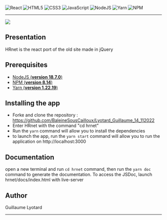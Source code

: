 ![React](https://img.shields.io/badge/react-%2320232a.svg?style=for-the-badge&logo=react&logoColor=%2361DAFB)
![HTML5](https://img.shields.io/badge/html5-%23E34F26.svg?style=for-the-badge&logo=html5&logoColor=white)
![CSS3](https://img.shields.io/badge/css3-%231572B6.svg?style=for-the-badge&logo=css3&logoColor=white)
![JavaScript](https://img.shields.io/badge/javascript-%23323330.svg?style=for-the-badge&logo=javascript&logoColor=%23F7DF1E)
![NodeJS](https://img.shields.io/badge/node.js-6DA55F?style=for-the-badge&logo=node.js&logoColor=white)
![Yarn](https://img.shields.io/badge/yarn-%232C8EBB.svg?style=for-the-badge&logo=yarn&logoColor=white)
![NPM](https://img.shields.io/badge/NPM-%23000000.svg?style=for-the-badge&logo=npm&logoColor=white)

---

![](../src/assets/logo1.svg)

## Presentation

HRnet is the react port of the old site made in jQuery

## Prerequisites

- [NodeJS (**version 18.7.0**)](https://nodejs.org/en/)
- [NPM (**version 8.14**)](https://www.npmjs.com/)
- [Yarn (**version 1.22.19**)](https://yarnpkg.com/)

## Installing the app

- Forke and clone the repository : https://github.com/BaleineSousCailloux/Lyotard_Guillaume_14_112022
- Enter HRnet with the command "cd hrnet"
- Run the `yarn` command will allow you to install the dependencies
- to launch the app, run the `yarn start` command will allow you to run the application on http://localhost:3000

## Documentation

open a new terminal and run `cd hrnet` command, then run the `yarn doc` command to generate the documentation.
To access the JSDoc, launch hrnet/docs/index.html with live-server

## Author

Guillaume Lyotard

---
